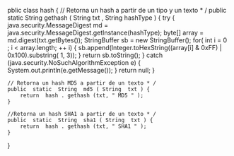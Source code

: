 
pblic class hash {
    // Retorna un hash a partir de un tipo y un texto * /
    public  static  String  gethash ( String  txt , String  hashType ) {
        try {
            java.security.MessageDigest md =  java.security.MessageDigest.getInstance(hashType);
            byte[] array = md.digest(txt.getBytes());
            StringBuffer sb =  new  StringBuffer();
            for( int i =  0 ; i < array.length; ++ i) {
                sb.append(Integer.toHexString((array[i] &  0xFF) |  0x100).substring( 1, 3));
            }
            return sb.toString();
        } catch (java.security.NoSuchAlgorithmException e) {
            System.out.println(e.getMessage());
        }
        return null;
    }

    // Retorna un hash MD5 a partir de un texto * /
    public  static  String  md5 ( String  txt ) {
        return  hash . gethash (txt, " MD5 " );
    }

    //Retorna un hash SHA1 a partir de un texto * /
    public  static  String  sha1 ( String  txt ) {
        return  hash . gethash (txt, " SHA1 " );
    }
}
